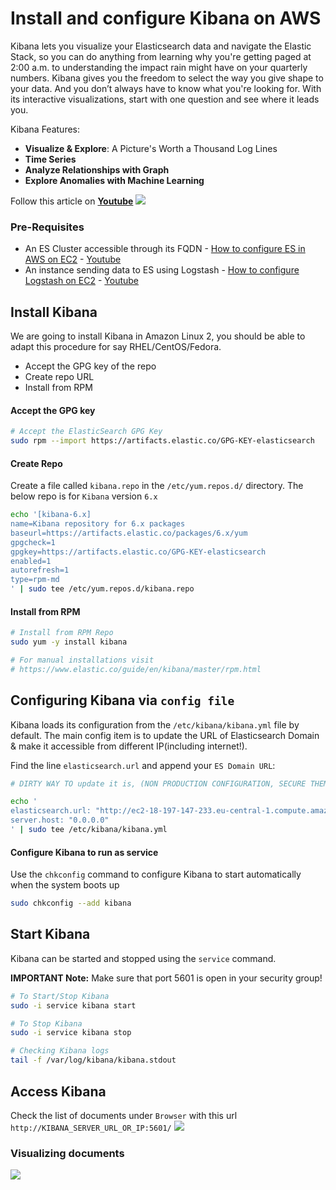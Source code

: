 # Install and configure Kibana on AWS
Kibana lets you visualize your Elasticsearch data and navigate the Elastic Stack, so you can do anything from learning why you're getting paged at 2:00 a.m. to understanding the impact rain might have on your quarterly numbers. Kibana gives you the freedom to select the way you give shape to your data. And you don’t always have to know what you're looking for. With its interactive visualizations, start with one question and see where it leads you.

Kibana Features:
 - **Visualize & Explore**: A Picture's Worth a Thousand Log Lines
 - **Time Series**
 - **Analyze Relationships with Graph**
 - **Explore Anomalies with Machine Learning**


Follow this article on **[Youtube](https://youtu.be/TTwI8gPMIVc)**
![](https://raw.githubusercontent.com/miztiik/elk-stack/master/images/Kibana-Dashboards.gif)

### Pre-Requisites
 - An ES Cluster accessible through its FQDN - [How to configure ES in AWS on EC2](https://github.com/miztiik/elk-stack/tree/master/ElasticSearch) - [Youtube](https://youtu.be/7WE8AAdGSlM)
 - An instance sending data to ES using Logstash - [How to configure Logstash on EC2](https://github.com/miztiik/elk-stack/tree/master/Logstash) - [Youtube](https://youtu.be/YasrCKykAKo)

## Install Kibana
We are going to install Kibana in Amazon Linux 2, you should be able to adapt this procedure for say RHEL/CentOS/Fedora.
- Accept the GPG key of the repo
- Create repo URL
- Install from RPM

#### Accept the GPG key
```sh
# Accept the ElasticSearch GPG Key
sudo rpm --import https://artifacts.elastic.co/GPG-KEY-elasticsearch
```

#### Create Repo
Create a file called `kibana.repo` in the `/etc/yum.repos.d/` directory. The below repo is for `Kibana` version `6.x`
```sh
echo '[kibana-6.x]
name=Kibana repository for 6.x packages
baseurl=https://artifacts.elastic.co/packages/6.x/yum
gpgcheck=1
gpgkey=https://artifacts.elastic.co/GPG-KEY-elasticsearch
enabled=1
autorefresh=1
type=rpm-md
' | sudo tee /etc/yum.repos.d/kibana.repo
```

#### Install from RPM
```sh
# Install from RPM Repo
sudo yum -y install kibana

# For manual installations visit
# https://www.elastic.co/guide/en/kibana/master/rpm.html
```

## Configuring Kibana via `config file`
Kibana loads its configuration from the `/etc/kibana/kibana.yml` file by default. The main config item is to update the URL of Elasticsearch Domain & make it accessible from different IP(including internet!).

Find the line `elasticsearch.url` and append your `ES Domain URL`:
```sh
# DIRTY WAY TO update it is, (NON PRODUCTION CONFIGURATION, SECURE THEM REALLY!!!)

echo '
elasticsearch.url: "http://ec2-18-197-147-233.eu-central-1.compute.amazonaws.com:9200/" 
server.host: "0.0.0.0"
' | sudo tee /etc/kibana/kibana.yml
```

#### Configure Kibana to run as service
Use the `chkconfig` command to configure Kibana to start automatically when the system boots up
```sh
sudo chkconfig --add kibana
```
## Start Kibana
Kibana can be started and stopped using the `service` command.

**IMPORTANT Note:** Make sure that port 5601 is open in your security group!
```sh
# To Start/Stop Kibana 
sudo -i service kibana start

# To Stop Kibana 
sudo -i service kibana stop

# Checking Kibana logs
tail -f /var/log/kibana/kibana.stdout
```



## Access Kibana
Check the list of documents under `Browser` with this url `http://KIBANA_SERVER_URL_OR_IP:5601/`
![](https://raw.githubusercontent.com/miztiik/elk-stack/master/images/Kibana-Dashboards-00.png)

### Visualizing documents
![](https://raw.githubusercontent.com/miztiik/elk-stack/master/images/Kibana-Dashboards-01.png)